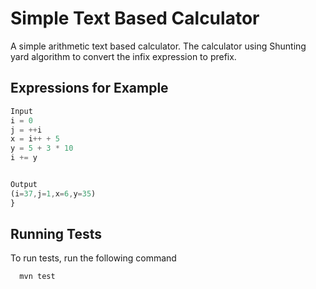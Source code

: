 
# Simple Text Based Calculator

A simple arithmetic text based calculator.
The calculator using Shunting yard algorithm to convert the infix expression to prefix.




## Expressions for Example

```javascript
Input
i = 0
j = ++i
x = i++ + 5
y = 5 + 3 * 10
i += y


Output
(i=37,j=1,x=6,y=35)
}
```

## Running Tests

To run tests, run the following command

```bash
  mvn test
```
